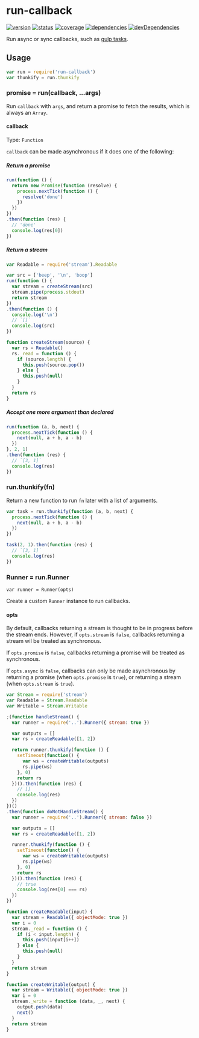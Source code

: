 # run-callback
[![version](https://img.shields.io/npm/v/run-callback.svg)](https://www.npmjs.org/package/run-callback)
[![status](https://travis-ci.org/zoubin/run-callback.svg?branch=master)](https://travis-ci.org/zoubin/run-callback)
[![coverage](https://img.shields.io/coveralls/zoubin/run-callback.svg)](https://coveralls.io/github/zoubin/run-callback)
[![dependencies](https://david-dm.org/zoubin/run-callback.svg)](https://david-dm.org/zoubin/run-callback)
[![devDependencies](https://david-dm.org/zoubin/run-callback/dev-status.svg)](https://david-dm.org/zoubin/run-callback#info=devDependencies)

Run async or sync callbacks, such as [gulp tasks](https://github.com/gulpjs/gulp/blob/master/docs/API.md#fn).

## Usage

```javascript
var run = require('run-callback')
var thunkify = run.thunkify

```

### promise = run(callback, ...args)

Run `callback` with `args`,
and return a promise to fetch the results,
which is always an `Array`.

#### callback

Type: `Function`

`callback` can be made asynchronous if it does one of the following:

##### Return a promise

```javascript
run(function () {
  return new Promise(function (resolve) {
    process.nextTick(function () {
      resolve('done')
    })
  })
})
.then(function (res) {
  // 'done'
  console.log(res[0])
})

```

##### Return a stream

```javascript
var Readable = require('stream').Readable

var src = ['beep', '\n', 'boop']
run(function () {
  var stream = createStream(src)
  stream.pipe(process.stdout)
  return stream
})
.then(function () {
  console.log('\n')
  // `[]`
  console.log(src)
})

function createStream(source) {
  var rs = Readable()
  rs._read = function () {
    if (source.length) {
      this.push(source.pop())
    } else {
      this.push(null)
    }
  }
  return rs
}

```

##### Accept one more argument than declared

```javascript
run(function (a, b, next) {
  process.nextTick(function () {
    next(null, a + b, a - b)
  })
}, 2, 1)
.then(function (res) {
  // `[3, 1]`
  console.log(res)
})

```

### run.thunkify(fn)

Return a new function to run `fn` later with a list of arguments.

```javascript
var task = run.thunkify(function (a, b, next) {
  process.nextTick(function () {
    next(null, a + b, a - b)
  })
})

task(2, 1).then(function (res) {
  // `[3, 1]`
  console.log(res)
})

```

### Runner = run.Runner

`var runner = Runner(opts)`

Create a custom `Runner` instance to run callbacks.

#### opts

By default, callbacks returning a stream is thought to be in progress before the stream ends.
However, if `opts.stream` is `false`,
callbacks returning a stream wil be treated as synchronous.

If `opts.promise` is `false`,
callbacks returning a promise will be treated as synchronous.

If `opts.async` is `false`,
callbacks can only be made asynchronous
by returning a promise (when `opts.promise` is `true`),
or returning a stream (when `opts.stream` is `true`).

```javascript
var Stream = require('stream')
var Readable = Stream.Readable
var Writable = Stream.Writable

;(function handleStream() {
  var runner = require('..').Runner({ stream: true })

  var outputs = []
  var rs = createReadable([1, 2])

  return runner.thunkify(function () {
    setTimeout(function() {
      var ws = createWritable(outputs)
      rs.pipe(ws)
    }, 0)
    return rs
  })().then(function (res) {
    // []
    console.log(res)
  })
})()
.then(function doNotHandleStream() {
  var runner = require('..').Runner({ stream: false })

  var outputs = []
  var rs = createReadable([1, 2])

  runner.thunkify(function () {
    setTimeout(function() {
      var ws = createWritable(outputs)
      rs.pipe(ws)
    }, 0)
    return rs
  })().then(function (res) {
    // true
    console.log(res[0] === rs)
  })
})

function createReadable(input) {
  var stream = Readable({ objectMode: true })
  var i = 0
  stream._read = function () {
    if (i < input.length) {
      this.push(input[i++])
    } else {
      this.push(null)
    }
  }
  return stream
}

function createWritable(output) {
  var stream = Writable({ objectMode: true })
  var i = 0
  stream._write = function (data, _, next) {
    output.push(data)
    next()
  }
  return stream
}

```

